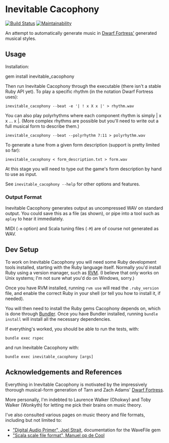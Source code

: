 # Inevitable Cacophony

[![Build Status](https://travis-ci.com/isikyus/inevitable-cacophony.svg?branch=master)](https://travis-ci.com/isikyus/inevitable-cacophony)
[![Maintainability](https://api.codeclimate.com/v1/badges/61518f6cf2152aa336d9/maintainability)](https://codeclimate.com/github/isikyus/inevitable-cacophony/maintainability)

An attempt to automatically generate music in [Dwarf Fortress'][adams] generated musical styles.

## Usage

Installation:

  gem install inevitable_cacophony

Then run Inevitable Cacophony through the executable (there isn't a stable
Ruby API yet).
To play a specific rhythm (in the notation Dwarf Fortress uses):

	inevitable_cacophony --beat -e '| ! x X x |' > rhythm.wav


You can also play polyrhythms where each component rhythm is simply | x x ... x |.
(More complex rhythms are possible but you'll need to write out a full musical form to describe them.)

	inevitable_cacophony --beat --polyrhythm 7:11 > polyrhythm.wav


To generate a tune from a given form description (support is pretty limited so far):

	inevitable_cacophony < form_description.txt > form.wav

At this stage you will need to type out the game's form description by hand to use as input.

See `inevitable_cacophony --help` for other options and features.

### Output Format

Inevitable Cacophony generates output as uncompressed WAV on standard output.
You could save this as a file (as shown), or pipe into a tool such as `aplay`
to hear it immediately.

MIDI (`-m` option) and Scala tuning files (`-M`) are of course not generated as WAV.

## Dev Setup

To work on Inevitable Cacophony you will need some Ruby development tools installed,
starting with the Ruby language itself. Normally you'd install Ruby using a version manager,
such as [RVM](https://rvm.io/rvm/basics). (I believe that only works on Unix systems;
I'm not sure what you'd do on Windows, sorry.)

Once you have RVM installed, running `rvm use` will read the `.ruby_version` file,
and enable the correct Ruby in your shell (or tell you how to install it, if needed).

You will then need to install the Ruby gems Cacophony depends on, which is done through
[Bundler](https://bundler.io/#getting-started). Once you have Bundler installed,
running `bundle install` will install all the necessary dependencies.

If everything's worked, you should be able to run the tests, with:

	bundle exec rspec

and run Inevitable Cacophony with:

	bundle exec inevitable_cacophony [args]

## Acknowledgements and References

Everything in Inevitable Cacophony is motivated by the impressively
thorough musical-form generation of Tarn and Zach Adams'
[Dwarf Fortress][adams].

More personally, I'm indebted to Laurence Walker (Ohokwy) and Toby Walker (Wonkyth) for
letting me pick their brains on music theory.

I've also consulted various pages on music theory and file formats,
including but not limited to:

* ["Digital Audio Primer", Joel Strait][strait], documentation for the
  WaveFile gem
* ["Scala scale file format", Manuel op de Cool][de_cool]

[adams]: http://www.bay12games.com/dwarves/
[strait]: https://www.joelstrait.com/digital_audio_primer/
[de_cool]: http://www.huygens-fokker.org/scala/scl_format.html

